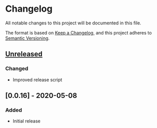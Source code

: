 # Changelog

All notable changes to this project will be documented in this file.

The format is based on [Keep a Changelog](https://keepachangelog.com/en/1.0.0/), and this project
adheres to [Semantic Versioning](https://semver.org/spec/v2.0.0.html).

## [Unreleased]
### Changed
- Improved release script

## [0.0.16] - 2020-05-08
### Added
- Initial release

[Unreleased]: https://github.com/manifoldco/manifold-subscription/compare/v0.0.16...HEAD
